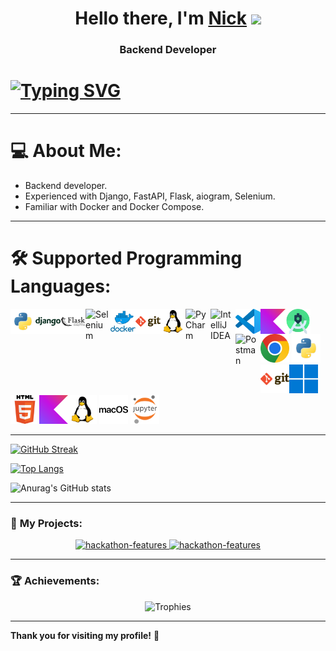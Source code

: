 <h1 align="center">Hello there, I'm <a href="" target="_blank">Nick</a>
<img src="https://github.com/blackcater/blackcater/raw/main/images/Hi.gif" height="32"/></h1>

<h3 align="center">Backend Developer</h3>

# [![Typing SVG](https://readme-typing-svg.herokuapp.com?font=Fira+Code&size=24&duration=4000&pause=1000&color=36BCF7&width=435&lines=Welcome+to+my+profile!;Backend+Developer)](https://git.io/typing-svg)

---

# 💻 **About Me**:

  - Backend developer.
  - Experienced with Django, FastAPI, Flask, aiogram, Selenium.
  - Familiar with Docker and Docker Compose.

---

# 🛠 **Supported Programming Languages**:

[<img align="left" alt="Python" width="40px" src="https://raw.githubusercontent.com/github/explore/main/topics/python/python.png" />][python]
[<img align="left" alt="Django" width="40px" src="https://raw.githubusercontent.com/github/explore/main/topics/django/django.png" />][django]
[<img align="left" alt="Flask" width="40px" src="https://raw.githubusercontent.com/github/explore/main/topics/flask/flask.png" />][flask]
[<img align="left" alt="Selenium" width="40px" src="https://avatars.githubusercontent.com/u/983927?v=4" />][selenium]
[<img align="left" alt="Docker" width="40px" src="https://raw.githubusercontent.com/github/explore/main/topics/docker/docker.png" />][docker]
[<img align="left" alt="Git" width="40px" src="https://raw.githubusercontent.com/github/explore/main/topics/git/git.png" />][git]
[<img align="left" alt="Linux" width="40px" src="https://raw.githubusercontent.com/github/explore/main/topics/linux/linux.png" />][linux]
[<img align="left" alt="PyCharm" width="40px" src="https://resources.jetbrains.com/storage/products/pycharm/img/meta/pycharm_logo_300x300.png" />][pycharm]
[<img align="left" alt="IntelliJ IDEA" width="40px" src="https://resources.jetbrains.com/storage/products/intellij-idea/img/meta/intellij-idea_logo_300x300.png" />][intellij]
[<img align="left" alt="Visual Studio Code" width="40px" src="https://raw.githubusercontent.com/github/explore/main/topics/visual-studio-code/visual-studio-code.png" />][vscode]
[<img align="left" alt="Kotlin" width="40px" src="https://raw.githubusercontent.com/github/explore/main/topics/kotlin/kotlin.png" />][kotlin]
[<img align="left" alt="Android Studio" width="40px" src="https://raw.githubusercontent.com/github/explore/main/topics/android-studio/android-studio.png" />][androidstudio]
[<img align="left" alt="Postman" width="40px" src="https://www.vectorlogo.zone/logos/getpostman/getpostman-icon.svg" />][postman]
[<img align="justify" alt="Chrome" width="46px" src="https://raw.githubusercontent.com/github/explore/80688e429a7d4ef2fca1e82350fe8e3517d3494d/topics/chrome/chrome.png">][chrome]
[<img align="justify" alt="Python" width="46px" src="https://raw.githubusercontent.com/github/explore/80688e429a7d4ef2fca1e82350fe8e3517d3494d/topics/python/python.png">][python]
[<img align="justify" alt="Windows" width="46px" src="https://raw.githubusercontent.com/github/explore/80688e429a7d4ef2fca1e82350fe8e3517d3494d/topics/windows/windows.png">][windows]
[<img align="left" alt="Git" width="46px" src="https://raw.githubusercontent.com/github/explore/80688e429a7d4ef2fca1e82350fe8e3517d3494d/topics/git/git.png">][Git]
[<img align="left" alt="HTML5" width="46px" src="https://raw.githubusercontent.com/github/explore/80688e429a7d4ef2fca1e82350fe8e3517d3494d/topics/html/html.png">][HTML5]
[<img align="left" alt="Kotlin" width="46px" src="https://raw.githubusercontent.com/github/explore/4479d2a2c854198cb00160f8593519c14dc3b905/topics/kotlin/kotlin.png">][Kotlin]
[<img align="justify" alt="Linux" width="46px" src="https://raw.githubusercontent.com/github/explore/80688e429a7d4ef2fca1e82350fe8e3517d3494d/topics/linux/linux.png">][Linux]
[<img align="justify" alt="MacOS" width="46px" src="https://raw.githubusercontent.com/github/explore/80688e429a7d4ef2fca1e82350fe8e3517d3494d/topics/macos/macos.png">][MacOS]
[<img align="justify" alt="JupyterNotebook" width="46px" src="https://raw.githubusercontent.com/github/explore/80688e429a7d4ef2fca1e82350fe8e3517d3494d/topics/jupyter-notebook/jupyter-notebook.png">][JupyterNotebook]

[python]: https://www.python.org/
[django]: https://www.djangoproject.com/
[flask]: https://flask.palletsprojects.com/
[selenium]: https://www.selenium.dev/
[docker]: https://www.docker.com/
[git]: https://git-scm.com/
[linux]: https://www.linux.org/
[pycharm]: https://www.jetbrains.com/pycharm/
[intellij]: https://www.jetbrains.com/idea/
[vscode]: https://code.visualstudio.com/
[kotlin]: https://kotlinlang.org/
[androidstudio]: https://developer.android.com/studio
[postman]: https://www.postman.com/
[windows]: https://www.microsoft.com/ru-ru/windows/windows-11?r=1
[chrome]: https://www.google.com/intl/ru_ru/chrome/
[Git]: https://git-scm.com/
[HTML5]: http://htmlbook.ru/html5
[CSS]: https://developer.mozilla.org/ru/docs/Learn/Getting_started_with_the_web/CSS_basics
[JupyterNotebook]: https://jupyter.org/
[Linux]: https://www.linux.org.ru/
[MacOS]: https://www.apple.com/ru/macos/monterey/

---

[![GitHub Streak](https://github-readme-streak-stats.herokuapp.com/?user=Aestecial)](https://git.io/streak-stats)

[![Top Langs](https://github-readme-stats-sigma-five.vercel.app/api/top-langs/?username=Aestecial&layout=compact)](https://github.com/anuraghazra/github-readme-stats)

![Anurag's GitHub stats](https://github-readme-stats.vercel.app/api?username=Aestecial&show_icons=true&theme=white)

---

### 🚀 **My Projects**:

<p align="center">
  <a href="https://github.com/Aestecial/hackathon-features">
    <img src="https://github-readme-stats.vercel.app/api/pin/?username=Aestecial&repo=hackathon-features&theme=white" alt="hackathon-features">
  </a>
  <a href="https://github.com/Aestecial/academy_bot">
    <img src="https://github-readme-stats.vercel.app/api/pin/?username=Aestecial&repo=academy_bot&theme=white" alt="hackathon-features">
  </a>
</p>

---

### 🏆 **Achievements**:

<p align="center">
  <img src="https://github-profile-trophy.vercel.app/?username=Aestecial&theme=white&row=1&column=6" alt="Trophies">
</p>

---

**Thank you for visiting my profile!** 🙏
